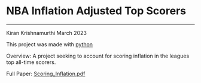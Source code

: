 # NBA Inflation Adjusted Top Scorers
---
Kiran Krishnamurthi March 2023

This project was made with [python](https://www.python.org) 

Overview: A project seeking to account for scoring inflation in the leagues top all-time scorers.

Full Paper: [Scoring_Inflation.pdf](https://github.com/kirankrishnamurthi/NBA-Inflation-Adjusted-Top-Scorers/blob/main/Inflation.pdf)
